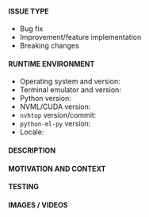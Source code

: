 <!-- Provide a descriptive summary of the changes in the title above -->

#### ISSUE TYPE

<!-- Pick relevant types and delete the rest -->

- Bug fix
- Improvement/feature implementation
- Breaking changes

#### RUNTIME ENVIRONMENT
<!-- Details of your runtime environment -->

- Operating system and version:
- Terminal emulator and version:
- Python version:
- NVML/CUDA version:
- `nvhtop` version/commit:
- `python-ml-py` version:
- Locale:

#### DESCRIPTION

<!-- Describe the changes in detail -->


#### MOTIVATION AND CONTEXT

<!-- Why are these changes required? -->
<!-- What problems do these changes solve? -->
<!-- Link to relevant issues -->


#### TESTING

<!-- What tests have been run? -->
<!-- How does the changes affect other areas of the codebase? -->


#### IMAGES / VIDEOS <!-- Only if relevant -->

<!-- Link or embed images and videos of screenshots, sketches etc. -->
